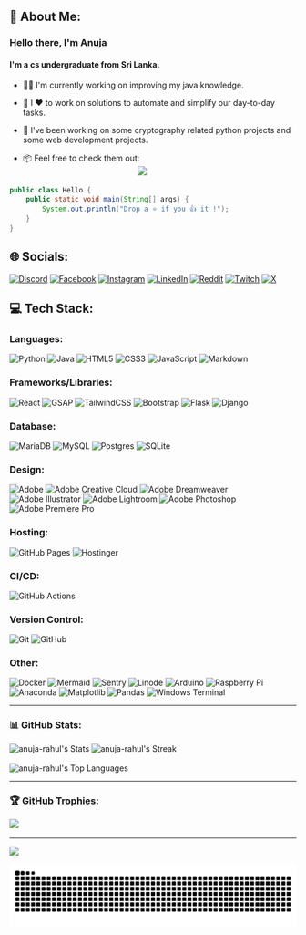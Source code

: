## 💫 About Me:
### Hello there, I'm Anuja  

####  I'm a cs undergraduate from Sri Lanka. 

- 👨‍💻  I'm currently working on improving my java knowledge.

- 🚀  I ❤ to work on solutions to automate and simplify our day-to-day tasks.  

- 🔐  I've been working on some cryptography related python projects and some web development projects.  

- 📦  Feel free to check them out:  
&nbsp;&nbsp;&nbsp;&nbsp;&nbsp;&nbsp;&nbsp;&nbsp;&nbsp;&nbsp;&nbsp;&nbsp;&nbsp;&nbsp;&nbsp;&nbsp;&nbsp;&nbsp;&nbsp;
&nbsp;&nbsp;&nbsp;&nbsp;&nbsp;&nbsp;&nbsp;&nbsp;&nbsp;&nbsp;&nbsp;&nbsp;&nbsp;&nbsp;&nbsp;&nbsp;&nbsp;&nbsp;&nbsp;
&nbsp;&nbsp;&nbsp;&nbsp;&nbsp;&nbsp;&nbsp;&nbsp;&nbsp;&nbsp;&nbsp;<a href="https://github.com/anuja-rahul?tab=repositories">![](https://img.shields.io/badge/Repositories-000033?style=for-the-badge&logo=github)</a>


```java
public class Hello {
    public static void main(String[] args) {
        System.out.println("Drop a ⭐ if you 👍 it !");
    }
}
```


## 🌐 Socials:
[![Discord](https://img.shields.io/badge/Discord-000?logo=discord)](https://discord.gg/https://discord.com/invite/hkeRphFm) 
[![Facebook](https://img.shields.io/badge/Facebook-000?logo=Facebook&logoColor=316ff6)](https://facebook.com/anuja.gunasinghe?sfnsn=wa&mibextid=RUbZ1f) 
[![Instagram](https://img.shields.io/badge/Instagram-000?logo=Instagram)](https://instagram.com/anuja__rahul) 
[![LinkedIn](https://img.shields.io/badge/LinkedIn-000?logo=linkedin)](https://linkedin.com/in/anuja-rahul-gunasinghe-83b589266/) 
[![Reddit](https://img.shields.io/badge/Reddit-000?logo=Reddit)](https://reddit.com/user/ARG0712) 
[![Twitch](https://img.shields.io/badge/Twitch-000?logo=Twitch)](https://twitch.tv/madrush07) 
[![X](https://img.shields.io/badge/X-000?logo=X)](https://x.com/Anuja_Rahul07) 

<!-- 
![OpenCV](https://img.shields.io/badge/opencv-%23white.svg?style=for-the-badge&logo=opencv&logoColor=white) 
![Bootstrap](https://img.shields.io/badge/bootstrap-%238511FA.svg?style=for-the-badge&logo=bootstrap&logoColor=white) 
![MicrosoftSQLServer](https://img.shields.io/badge/Microsoft%20SQL%20Server-CC2927?style=for-the-badge&logo=microsoft%20sql%20server&logoColor=white)
![C++](https://img.shields.io/badge/c++-%2300599C.svg?style=for-the-badge&logo=c%2B%2B&logoColor=white) 
![TOR](https://img.shields.io/badge/tor-%237E4798.svg?style=for-the-badge&logo=tor-project&logoColor=white) 
![Google Cloud](https://img.shields.io/badge/GoogleCloud-%234285F4.svg?style=for-the-badge&logo=google-cloud&logoColor=white) ![Portfolio](https://img.shields.io/badge/Portfolio-%23000000.svg?style=for-the-badge&logo=firefox&logoColor=#FF7139)
![GithubPages](https://img.shields.io/badge/github%20pages-121013?style=for-the-badge&logo=github&logoColor=white) 
 
![NumPy](https://img.shields.io/badge/numpy-%23013243.svg?style=for-the-badge&logo=numpy&logoColor=white)
![Portfolio](https://img.shields.io/badge/Portfolio-%23000000.svg?style=for-the-badge&logo=firefox&logoColor=#FF7139)
![TensorFlow](https://img.shields.io/badge/TensorFlow-000?style=for-the-badge&logo=TensorFlow)
-->

## 💻 Tech Stack:

### Languages:  

![Python](https://img.shields.io/badge/python-000?style=for-the-badge&logo=python) 
![Java](https://img.shields.io/badge/java-000?style=for-the-badge&logo=openjdk&logoColor=f89820) 
![HTML5](https://img.shields.io/badge/html5-000?style=for-the-badge&logo=html5) 
![CSS3](https://img.shields.io/badge/css3-000?style=for-the-badge&logo=css3&logoColor=264de4) 
![JavaScript](https://img.shields.io/badge/javascript-000?style=for-the-badge&logo=javascript) 
![Markdown](https://img.shields.io/badge/-Markdown-000?style=for-the-badge&logo=markdown&logoColor=CCCCCC)

### Frameworks/Libraries:

![React](https://img.shields.io/badge/-react-000?style=for-the-badge&logo=react)
![GSAP](https://img.shields.io/badge/-gsap-000?style=for-the-badge&logo=greensock&logoColor=33FF33)
![TailwindCSS](https://img.shields.io/badge/-tailwindcss-000?style=for-the-badge&logo=tailwindcss)
![Bootstrap](https://img.shields.io/badge/bootstrap-000?style=for-the-badge&logo=bootstrap)
![Flask](https://img.shields.io/badge/flask-000?style=for-the-badge&logo=flask&logoColor=41B883) 
![Django](https://img.shields.io/badge/django-000?style=for-the-badge&logo=django&logoColor=F9A21C)

### Database:  

![MariaDB](https://img.shields.io/badge/MariaDB-000?style=for-the-badge&logo=mariadb&logoColor=0079BF) 
![MySQL](https://img.shields.io/badge/mysql-000?style=for-the-badge&logo=mysql) 
![Postgres](https://img.shields.io/badge/postgres-000?style=for-the-badge&logo=postgresql) 
![SQLite](https://img.shields.io/badge/sqlite-000?style=for-the-badge&logo=sqlite&logoColor=00A6ED)

### Design:  

![Adobe](https://img.shields.io/badge/adobe-000?style=for-the-badge&logo=adobe&logoColor=FF0000) 
![Adobe Creative Cloud](https://img.shields.io/badge/Adobe%20Creative%20Cloud-000?style=for-the-badge&logo=Adobe%20Creative%20Cloud&logoColor=FFC107) 
![Adobe Dreamweaver](https://img.shields.io/badge/Adobe%20Dreamweaver-000?style=for-the-badge&logo=Adobe%20Dreamweaver) 
![Adobe Illustrator](https://img.shields.io/badge/adobe%20illustrator-000?style=for-the-badge&logo=adobe%20illustrator) 
![Adobe Lightroom](https://img.shields.io/badge/Adobe%20Lightroom-000?style=for-the-badge&logo=Adobe%20Lightroom)
![Adobe Photoshop](https://img.shields.io/badge/adobe%20photoshop-000?style=for-the-badge&logo=adobe%20photoshop) 
![Adobe Premiere Pro](https://img.shields.io/badge/Adobe%20Premiere%20Pro-000?style=for-the-badge&logo=Adobe%20Premiere%20Pro)

### Hosting:
![GitHub Pages](https://img.shields.io/badge/-GitHub%20Pages-000?style=for-the-badge&logo=github)
![Hostinger](https://img.shields.io/badge/-Hostinger-000?style=for-the-badge&logo=hostinger&logoColor=008B5E)


### CI/CD:
![GitHub Actions](https://img.shields.io/badge/-github%20actions-000?style=for-the-badge&logo=githubactions)

### Version Control:
![Git](https://img.shields.io/badge/-Git-000?style=for-the-badge&logo=git)
![GitHub](https://img.shields.io/badge/-GitHub-000?style=for-the-badge&logo=github)

### Other:

![Docker](https://img.shields.io/badge/docker-000?style=for-the-badge&logo=docker)
![Mermaid](https://img.shields.io/badge/Mermaid-000?style=for-the-badge&logo=mermaid)
![Sentry](https://img.shields.io/badge/-Sentry-000?style=for-the-badge&logo=sentry&logoColor=1A86FD)
![Linode](https://img.shields.io/badge/linode-000?style=for-the-badge&logo=linode) 
![Arduino](https://img.shields.io/badge/-Arduino-000?style=for-the-badge&logo=Arduino&logoColor=00979D) 
![Raspberry Pi](https://img.shields.io/badge/-RaspberryPi-000?style=for-the-badge&logo=Raspberry-Pi&logoColor=C31A1F) 
![Anaconda](https://img.shields.io/badge/Anaconda-000?style=for-the-badge&logo=anaconda) 
![Matplotlib](https://img.shields.io/badge/Matplotlib-000?style=for-the-badge&logo=Matplotlib)
![Pandas](https://img.shields.io/badge/pandas-000?style=for-the-badge&logo=pandas&logoColor=007FFF)
![Windows Terminal](https://img.shields.io/badge/Windows%20Terminal-000?style=for-the-badge&logo=windows-terminal&logoColor=E0E0E0) 

---

### 📊 GitHub Stats:
![anuja-rahul's Stats](https://github-readme-stats.vercel.app/api?username=anuja-rahul&theme=nightowl&show_icons=true&hide_border=true&count_private=true&rank_icon=github&include_all_commits=false)
![anuja-rahul's Streak](https://github-readme-streak-stats.herokuapp.com/?user=anuja-rahul&theme=nightowl&hide_border=true)
<br/><br/>
![anuja-rahul's Top Languages](https://github-readme-stats.vercel.app/api/top-langs/?username=anuja-rahul&theme=nightowl&show_icons=true&hide_border=true&layout=compact&langs_count=8)

---

### 🏆 GitHub Trophies:
![](https://github-profile-trophy.vercel.app/?username=anuja-rahul&theme=tokyonight&no-frame=false&no-bg=true&margin-w=4&row=2&column=5)

---
[![](https://visitcount.itsvg.in/api?id=anuja-rahul&icon=0&color=0)](https://visitcount.itsvg.in)

<p>
<img src="https://github.com/anuja-rahul/anuja-rahul/blob/output/github-contribution-grid-snake-dark.svg" 
alt="snake animation svg">
</p>


<!--

![anuja-rahul github-stats](https://stats.dooboo.io/api/github-stats-advanced?login=anuja-rahul)
![anuja-rahul github-trophies](https://stats.dooboo.io/api/github-trophies?login=anuja-rahul)


### ✍️ Random Dev Quote:
![](https://quotes-github-readme.vercel.app/api?type=horizontal&theme=radical)


### 🔝 Top Contributed Repo
![](https://github-contributor-stats.vercel.app/api?username=anuja-rahul&limit=5&theme=dark&combine_all_yearly_contributions=true)


<p>
<img src="https://github.com/anuja-rahul/anuja-rahul/blob/main/github-user-contribution.svg"
 alt="github-user-contribution.svg">
</p>

![](https://komarev.com/ghpvc/?username=anuja-rahul&color=blue&style=flat&label=Profile+Views&base=237)
![GitHub Views](https://komarev.com/ghpvc/?username=anuja-rahul&color=7916C2&style=flat&label=Profile+Views&base=320)
<p align="left"> 
    <img src="https://komarev.com/ghpvc/?username=anuja-rahul&label=Profile+Views&base=320&color=0e75b6&style=flat" alt="views" /> 
</p>

-->

